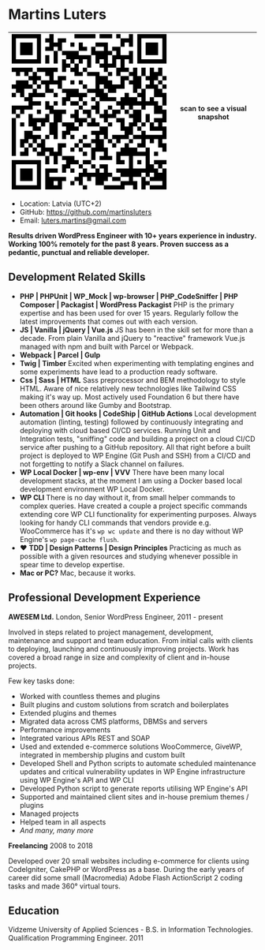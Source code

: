 
# Martins Luters

|<img src="./qrcode.svg"> | scan to see a visual snapshot |
|----|--|

-   Location: Latvia (UTC+2)
-   GitHub: https://github.com/martinsluters
-   Email: luters.martins@gmail.com

**Results driven WordPress Engineer with 10+ years experience in industry. Working 100% remotely for the past 8 years. Proven success as a pedantic, punctual and reliable developer.**

## Development Related Skills

-   **PHP | PHPUnit | WP_Mock | wp-browser | PHP_CodeSniffer | PHP Composer | Packagist | WordPress Packagist** PHP is the primary expertise and has been used for over 15 years. Regularly follow the latest improvements that comes out with each version.
-   **JS | Vanilla | jQuery | Vue.js** JS has been in the skill set for more than a decade. From plain Vanilla and jQuery to "reactive" framework Vue.js managed with npm and built with Parcel or Webpack.
-   **Webpack | Parcel | Gulp**
-   **Twig | Timber** Excited when experimenting with templating engines and some experiments have lead to a production ready software.
-   **Css | Sass | HTML** Sass preprocessor and BEM methodology to style HTML. Aware of nice relatively new technologies like Tailwind CSS making it's way up. Most actively used Foundation 6 but there have been others around like Gumby and Bootstrap.
-   **Automation | Git hooks | CodeShip | GitHub Actions** Local development automation (linting, testing) followed by continuously integrating and deploying with cloud based CI/CD services. Running Unit and Integration tests, "sniffing" code and building a project on a cloud CI/CD service after pushing to a GitHub repository. All that right before a built project is deployed to WP Engine (Git Push and SSH) from a CI/CD and not forgetting to notify a Slack channel on failures.
-   **WP Local Docker | wp-env | VVV** There have been many local development stacks, at the moment I am using a Docker based local development environment WP Local Docker.
-   **WP CLI** There is no day without it, from small helper commands to complex queries. Have created a couple a project specific commands extending core WP CLI functionality for experimenting purposes. Always looking for handy CLI commands that vendors provide e.g. WooCommerce has it's `wp wc update` and there is no day without WP Engine's `wp page-cache flush`.
-   ♥ **TDD | Design Patterns | Design Principles** Practicing as much as possible with a given resources and studying whenever possible in spear time to develop expertise.
-   **Mac or PC?** Mac, because it works.

## Professional Development Experience

**AWESEM Ltd.**
London, Senior WordPress Engineer, 2011 - present

Involved in steps related to project management, development, maintenance and support and team education. From initial calls with clients to deploying, launching and continuously improving projects.
Work has covered a broad range in size and complexity of client and in-house projects.

Few key tasks done:
-   Worked with countless themes and plugins
-   Built plugins and custom solutions from scratch and boilerplates
-   Extended plugins and themes
-   Migrated data across CMS platforms, DBMSs and servers
-   Performance improvements
-   Integrated various APIs REST and SOAP
-   Used and extended e-commerce solutions WooCommerce, GiveWP, integrated in membership plugins and custom built
-   Developed Shell and Python scripts to automate scheduled maintenance updates and critical vulnerability updates in WP Engine infrastructure using WP Engine's API and WP CLI
-   Developed Python script to generate reports utilising WP Engine's API
-   Supported and maintained client sites and in-house premium themes / plugins
-   Managed projects
-   Helped team in all aspects
-   *And many, many more*


**Freelancing**
2008 to 2018

Developed over 20 small websites including e-commerce for clients using CodeIgniter, CakePHP or WordPress as a base. During the early years of career did some small (Macromedia) Adobe Flash ActionScript 2 coding tasks and made 360° virtual tours.

## Education

Vidzeme University of Applied Sciences - B.S. in Information Technologies. Qualification Programming Engineer. 2011